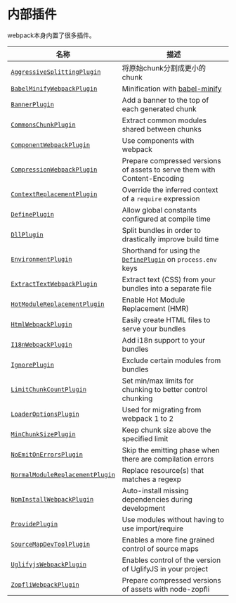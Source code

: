 # 内部插件

webpack本身内置了很多插件。

| 名称 | 描述 |
| --- | --- |
| [`AggressiveSplittingPlugin`](/plugins/aggressive-splitting-plugin) | 将原始chunk分割成更小的chunk |
| [`BabelMinifyWebpackPlugin`](/plugins/babel-minify-webpack-plugin) | Minification with [babel-minify](https://github.com/babel/minify) |
| [`BannerPlugin`](/plugins/banner-plugin) | Add a banner to the top of each generated chunk |
| [`CommonsChunkPlugin`](/plugins/commons-chunk-plugin) | Extract common modules shared between chunks |
| [`ComponentWebpackPlugin`](/plugins/component-webpack-plugin) | Use components with webpack |
| [`CompressionWebpackPlugin`](/plugins/compression-webpack-plugin) | Prepare compressed versions of assets to serve them with Content-Encoding |
| [`ContextReplacementPlugin`](/plugins/context-replacement-plugin) | Override the inferred context of a `require` expression |
| [`DefinePlugin`](/plugins/define-plugin) | Allow global constants configured at compile time |
| [`DllPlugin`](/plugins/dll-plugin) | Split bundles in order to drastically improve build time |
| [`EnvironmentPlugin`](/plugins/environment-plugin) | Shorthand for using the [`DefinePlugin`](./define-plugin) on `process.env` keys |
| [`ExtractTextWebpackPlugin`](/plugins/extract-text-webpack-plugin) | Extract text \(CSS\) from your bundles into a separate file |
| [`HotModuleReplacementPlugin`](/plugins/hot-module-replacement-plugin) | Enable Hot Module Replacement \(HMR\) |
| [`HtmlWebpackPlugin`](/plugins/html-webpack-plugin) | Easily create HTML files to serve your bundles |
| [`I18nWebpackPlugin`](/plugins/i18n-webpack-plugin) | Add i18n support to your bundles |
| [`IgnorePlugin`](/plugins/ignore-plugin) | Exclude certain modules from bundles |
| [`LimitChunkCountPlugin`](/plugins/limit-chunk-count-plugin) | Set min/max limits for chunking to better control chunking |
| [`LoaderOptionsPlugin`](/plugins/loader-options-plugin) | Used for migrating from webpack 1 to 2 |
| [`MinChunkSizePlugin`](/plugins/min-chunk-size-plugin) | Keep chunk size above the specified limit |
| [`NoEmitOnErrorsPlugin`](/plugins/no-emit-on-errors-plugin) | Skip the emitting phase when there are compilation errors |
| [`NormalModuleReplacementPlugin`](/plugins/normal-module-replacement-plugin) | Replace resource\(s\) that matches a regexp |
| [`NpmInstallWebpackPlugin`](/plugins/npm-install-webpack-plugin) | Auto-install missing dependencies during development |
| [`ProvidePlugin`](/plugins/provide-plugin) | Use modules without having to use import/require |
| [`SourceMapDevToolPlugin`](/plugins/source-map-dev-tool-plugin) | Enables a more fine grained control of source maps |
| [`UglifyjsWebpackPlugin`](/plugins/uglifyjs-webpack-plugin) | Enables control of the version of UglifyJS in your project |
| [`ZopfliWebpackPlugin`](/plugins/zopfli-webpack-plugin) | Prepare compressed versions of assets with node-zopfli |



